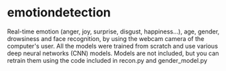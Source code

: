 # emotiondetection

Real-time emotion (anger, joy, surprise, disgust, happiness...), age, gender, drowsiness and face recognition, by using the webcam camera of the computer's user.
All the models were trained from scratch and use various deep neural networks (CNN) models. Models are not included, but you can retrain them using the code included in recon.py and gender_model.py
